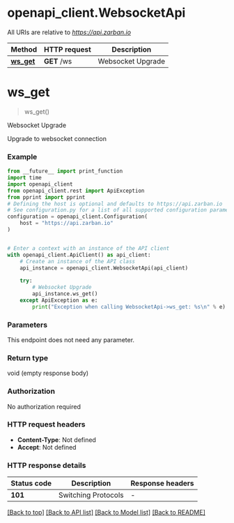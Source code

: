 # openapi_client.WebsocketApi

All URIs are relative to *https://api.zarban.io*

Method | HTTP request | Description
------------- | ------------- | -------------
[**ws_get**](WebsocketApi.md#ws_get) | **GET** /ws | Websocket Upgrade


# **ws_get**
> ws_get()

Websocket Upgrade

Upgrade to websocket connection

### Example

```python
from __future__ import print_function
import time
import openapi_client
from openapi_client.rest import ApiException
from pprint import pprint
# Defining the host is optional and defaults to https://api.zarban.io
# See configuration.py for a list of all supported configuration parameters.
configuration = openapi_client.Configuration(
    host = "https://api.zarban.io"
)


# Enter a context with an instance of the API client
with openapi_client.ApiClient() as api_client:
    # Create an instance of the API class
    api_instance = openapi_client.WebsocketApi(api_client)
    
    try:
        # Websocket Upgrade
        api_instance.ws_get()
    except ApiException as e:
        print("Exception when calling WebsocketApi->ws_get: %s\n" % e)
```

### Parameters
This endpoint does not need any parameter.

### Return type

void (empty response body)

### Authorization

No authorization required

### HTTP request headers

 - **Content-Type**: Not defined
 - **Accept**: Not defined

### HTTP response details
| Status code | Description | Response headers |
|-------------|-------------|------------------|
**101** | Switching Protocols |  -  |

[[Back to top]](#) [[Back to API list]](../README.md#documentation-for-api-endpoints) [[Back to Model list]](../README.md#documentation-for-models) [[Back to README]](../README.md)

